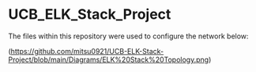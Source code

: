 # UCB_ELK_Stack_Project

The files within this repository were used to configure the network below: 

(https://github.com/mitsu0921/UCB-ELK-Stack-Project/blob/main/Diagrams/ELK%20Stack%20Topology.png)
